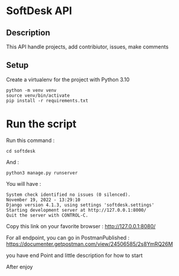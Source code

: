 # SoftDesk API
## Description
This API handle projects, add contribiutor, issues, make comments
## Setup
Create a virtualenv for the project with Python 3.10
```
python -m venv venv
source venv/bin/activate
pip install -r requirements.txt
```
# Run the script

Run this command :
```
cd softdesk
```
And  :
```
python3 manage.py runserver
```

You will have :
```
System check identified no issues (0 silenced).
November 19, 2022 - 13:29:10
Django version 4.1.3, using settings 'softdesk.settings'
Starting development server at http://127.0.0.1:8000/
Quit the server with CONTROL-C.

```
Copy this link on your favorite browser :
http://127.0.0.1:8080/

For all endpoint, you can go in PostmanPublished :
https://documenter.getpostman.com/view/24506585/2s8YmRQ26M

you have end Point and little description for how to start

After enjoy